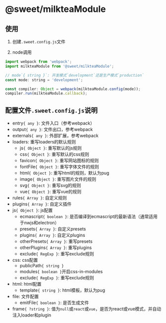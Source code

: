 # @sweet/milkteaModule

## 使用

1. 创建`.sweet.config.js`文件

2. node调用

```javascript
import webpack from 'webpack';
import milkteaModule from '@sweet/milkteaModule';

// mode`{ string }`: 开发模式`development`还是生产模式`production`
const mode: string = 'development';

const compiler: Object = webpack(milkteaModule.config(mode));
compiler.run(milkteaModule.callback);
```

## 配置文件`.sweet.config.js`说明

* entry`{ any }`: 文件入口（参考webpack）
* output`{ any }`: 文件出口，参考webpack
* externals`{ any }`: 外部扩展，参考webpack
* loaders: 重写loaders的默认规则
  * js`{ Object }`: 重写默认的js规则
  * css`{ Object }`: 重写默认的css规则
  * favicon`{ Object }`: 重写网站图标的规则
  * fontFile`{ Object }`: 重写字体文件的规则
  * html`{ Object }`: 重写html的规则，默认为pug
  * image`{ Object }`: 重写图片文件的规则
  * svg`{ Object }`: 重写svg的规则
  * vue`{ Object }`: 重写vue的规则
* rules`{ Array }`: 自定义规则
* plugins`{ Array }`: 自定义插件
* js`{ Object }`: js配置
  * ecmascript`{ boolean }`: 是否编译到ecmascript的最新语法（通常适用于nwjs和electron）
  * presets`{ Array }`: 自定义presets
  * plugins`{ Array }`: 自定义plugins
  * otherPresets`{ Array }`: 重写presets
  * otherPlugins`{ Array }`: 重写plugins
  * exclude`{ RegExp }`: 重写exclude规则
* css: css配置
  * publicPath`{ string }`
  * modules`{ boolean }`开启css-in-modules
  * exclude`{ RegExp }`: 重写exclude规则
* html: html配置
  * template`{ string }`: html模板，默认为pug
* file: 文件配置
  * emitFile`{ boolean }`: 是否生成文件
* frame`{ ?string }`: 值为`null`或`react`或`vue`，是否为react或vue模式，并自动注入loader和plugin
